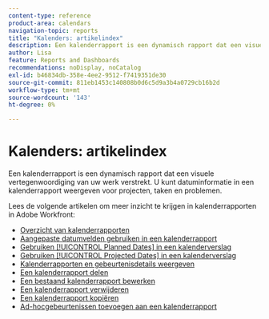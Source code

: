 ```yaml
---
content-type: reference
product-area: calendars
navigation-topic: reports
title: "Kalenders: artikelindex"
description: Een kalenderrapport is een dynamisch rapport dat een visuele vertegenwoordiging van uw werk verstrekt. U kunt datuminformatie in een kalenderrapport weergeven voor projecten, taken en problemen. Bekijk deze artikelen om inzicht te krijgen in kalenderrapporten in Adobe Workfront.
author: Lisa
feature: Reports and Dashboards
recommendations: noDisplay, noCatalog
exl-id: b46834db-358e-4ee2-9512-f7419351de30
source-git-commit: 811eb1453c140808b0d6c5d9a3b4a0729cb16b2d
workflow-type: tm+mt
source-wordcount: '143'
ht-degree: 0%

---
```


# Kalenders: artikelindex

<!--Audited: 01/2024-->

Een kalenderrapport is een dynamisch rapport dat een visuele vertegenwoordiging van uw werk verstrekt. U kunt datuminformatie in een kalenderrapport weergeven voor projecten, taken en problemen.

Lees de volgende artikelen om meer inzicht te krijgen in kalenderrapporten in Adobe Workfront:

* [Overzicht van kalenderrapporten](../../../reports-and-dashboards/reports/calendars/calendar-reports-overview.md)
* [Aangepaste datumvelden gebruiken in een kalenderrapport](../../../reports-and-dashboards/reports/calendars/use-custom-dates.md)
* [Gebruiken [!UICONTROL Planned Dates] in een kalenderverslag](../../../reports-and-dashboards/reports/calendars/use-planned-dates.md)
* [Gebruiken [!UICONTROL Projected Dates] in een kalenderverslag](../../../reports-and-dashboards/reports/calendars/use-projected-dates.md)
* [Kalenderrapporten en gebeurtenisdetails weergeven](../../../reports-and-dashboards/reports/calendars/view-calendar-reports-and-event-details.md)
* [Een kalenderrapport delen](../../../reports-and-dashboards/reports/calendars/share-a-calendar-report.md)
* [Een bestaand kalenderrapport bewerken](../../../reports-and-dashboards/reports/calendars/edit-an-existing-calendar-report.md)
* [Een kalenderrapport verwijderen](../../../reports-and-dashboards/reports/calendars/delete-a-calendar-report.md)
* [Een kalenderrapport kopiëren](../../../reports-and-dashboards/reports/calendars/copy-a-calendar-report.md)
* [Ad-hocgebeurtenissen toevoegen aan een kalenderrapport](../../../reports-and-dashboards/reports/calendars/add-ad-hoc-events.md)
